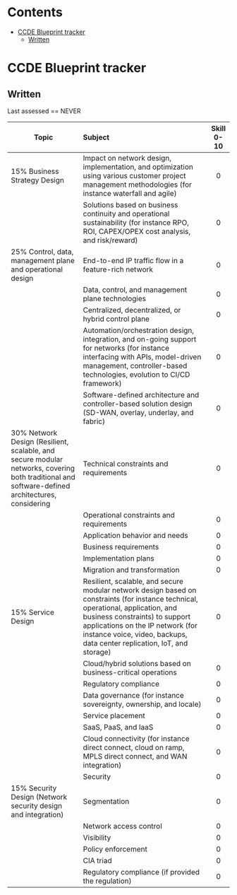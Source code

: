 # Contents
- [CCDE Blueprint tracker](#ccde-blueprint-tracker-)
  - [Written](#written-)

# CCDE Blueprint tracker <a name="ccde-blueprint-tracker"></a>

## Written <a name="written"></a>

Last assessed == NEVER

| Topic        | Subject           | Skill 0-10 |
| ------------- |:-----------------| :----------:|
| 15% Business Strategy Design      | Impact on network design, implementation, and optimization using various customer project management methodologies (for instance waterfall and agile) | 0 |
|             |Solutions based on business continuity and operational sustainability (for instance RPO, ROI, CAPEX/OPEX cost analysis, and risk/reward)|0|
|25% Control, data, management plane and operational design|End-to-end IP traffic flow in a feature-rich network|0|
|             |Data, control, and management plane technologies|0|
|             |Centralized, decentralized, or hybrid control plane|0|
|             |Automation/orchestration design, integration, and on-going support for networks (for instance interfacing with APIs, model-driven management, controller-based technologies, evolution to CI/CD framework)|0|
|             |Software-defined architecture and controller-based solution design (SD-WAN, overlay, underlay, and fabric)|0|
|30% Network Design (Resilient, scalable, and secure modular networks, covering both traditional and software-defined architectures, considering|Technical constraints and requirements|0|
|             |Operational constraints and requirements|0|
|             |Application behavior and needs|0|
|             |Business requirements|0|
|             |Implementation plans|0|
|             |Migration and transformation|0|
|15% Service Design|Resilient, scalable, and secure modular network design based on constraints (for instance technical, operational, application, and business constraints) to support applications on the IP network (for instance voice, video, backups, data center replication, IoT, and storage)|0|
|             |Cloud/hybrid solutions based on business-critical operations|0|
|             |Regulatory compliance|0|
|             |Data governance (for instance sovereignty, ownership, and locale)|0|
|             |Service placement|0|
|             |SaaS, PaaS, and IaaS|0|
|             |Cloud connectivity (for instance direct connect, cloud on ramp, MPLS direct connect, and WAN integration)|0|
|             |Security|0|
|15% Security Design (Network security design and integration)|Segmentation|0|
|             |Network access control|0|
|             |Visibility|0|
|             |Policy enforcement|0|
|             |CIA triad|0|
|             |Regulatory compliance (if provided the regulation)|0|











